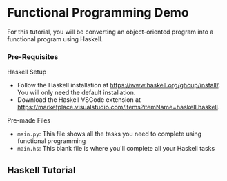 # Functional Programming Demo

For this tutorial, you will be converting an object-oriented program into a functional program using Haskell. 

### Pre-Requisites

Haskell Setup
* Follow the Haskell installation at https://www.haskell.org/ghcup/install/. You will only need the default installation.
* Download the Haskell VSCode extension at https://marketplace.visualstudio.com/items?itemName=haskell.haskell.

Pre-made Files
* `main.py`: This file shows all the tasks you need to complete using functional programming
* `main.hs`: This blank file is where you'll complete all your Haskell tasks

## Haskell Tutorial